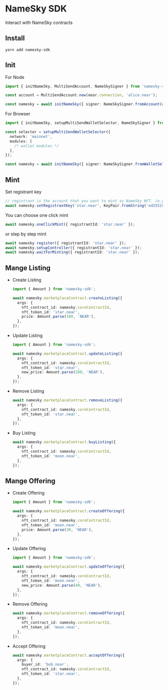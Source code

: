# NameSky SDK
Interact with NameSky contracts

## Install
```shell
yarn add namesky-sdk
```

## Init
For Node
```ts
import { initNameSky, MultiSendAccount, NameSkySigner } from 'namesky-sdk';
```

```ts
const account = MultiSendAccount.new(near.connection, 'alice.near');

const namesky = await initNameSky({ signer: NameSkySigner.fromAccount(account) });
```

For Browser
```ts
import { initNameSky, setupMultiSendWalletSelector, NameSkySigner } from 'namesky-sdk';
```

```ts
const selector = setupMultiSendWalletSelector({
  network: 'mainnet',
  modules: [
    /* wallet modules */
  ],
});

const namesky = await initNameSky({ signer: NameSkySigner.fromWalletSelector(selector) });
```

## Mint
Set registrant key

```ts
// registrant is the account that you want to mint as NameSky NFT. (e.g. star.near)
await namesky.setRegistrantKey('star.near', KeyPair.fromString('ed25519:<private key>'));
```

You can choose one click mint
```ts
await namesky.oneClickMint({ registrantId: 'star.near' });
```

or step by step mint
```ts
await namesky.register({ registrantId: 'star.near' });
await namesky.setupController({ registrantId: 'star.near' });
await namesky.waitForMinting({ registrantId: 'star.near' });
```

## Mange Listing
* Create Listing
    ```ts
    import { Amount } from 'namesky-sdk';
    ```

    ```ts
    await namesky.marketplaceContract.createListing({
      args: {
        nft_contract_id: namesky.coreContractId,
        nft_token_id: 'star.near',
        price: Amount.parse(100, 'NEAR'),
      },
    });
    ```

* Update Listing
    ```ts
    import { Amount } from 'namesky-sdk';
    ```

    ```ts
    await namesky.marketplaceContract.updateListing({
      args: {
        nft_contract_id: namesky.coreContractId,
        nft_token_id: 'star.near',
        new_price: Amount.parse(200, 'NEAR'),
      },
    });
    ```

* Remove Listing
    ```ts
    await namesky.marketplaceContract.removeListing({
      args: {
        nft_contract_id: namesky.coreContractId,
        nft_token_id: 'star.near',
      },
    });
    ```

* Buy Listing
    ```ts
    await namesky.marketplaceContract.buyListing({
      args: {
        nft_contract_id: namesky.coreContractId,
        nft_token_id: 'moon.near',
      },
    });
    ```

## Mange Offering
* Create Offering
    ```ts
    import { Amount } from 'namesky-sdk';
    ```

    ```ts
    await namesky.marketplaceContract.createOffering({
      args: {
        nft_contract_id: namesky.coreContractId,
        nft_token_id: 'moon.near',
        price: Amount.parse(30, 'NEAR'),
      },
    });
    ```

* Update Offering
    ```ts
    import { Amount } from 'namesky-sdk';
    ```

    ```ts
    await namesky.marketplaceContract.updateOffering({
      args: {
        nft_contract_id: namesky.coreContractId,
        nft_token_id: 'moon.near',
        new_price: Amount.parse(40, 'NEAR'),
      },
    });
    ```

* Remove Offering
    ```ts
    await namesky.marketplaceContract.removeOffering({
      args: {
        nft_contract_id: namesky.coreContractId,
        nft_token_id: 'moon.near',
      },
    });
    ```

* Accept Offering
    ```ts
    await namesky.marketplaceContract.acceptOffering({
      args: {
        buyer_id: 'bob.near',
        nft_contract_id: namesky.coreContractId,
        nft_token_id: 'star.near',
      },
    });
    ```
